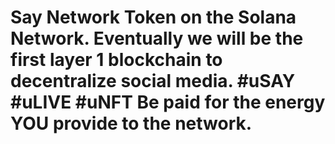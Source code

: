 # Say Network Token on the Solana Network. Eventually we will be the first layer 1 blockchain to decentralize social media. #uSAY #uLIVE #uNFT Be paid for the energy YOU provide to the network.